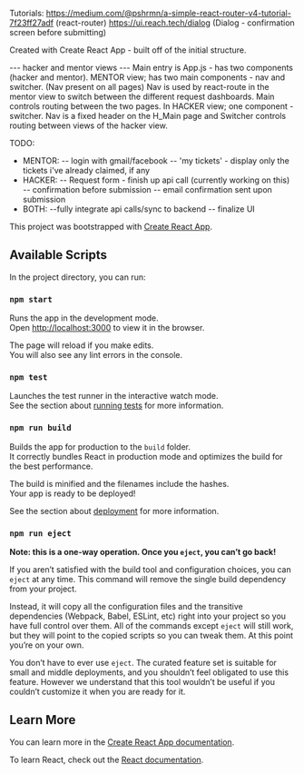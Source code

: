 
Tutorials:
https://medium.com/@pshrmn/a-simple-react-router-v4-tutorial-7f23ff27adf (react-router)
https://ui.reach.tech/dialog (Dialog - confirmation screen before submitting)

Created with Create React App - built off of the initial structure.

--- hacker and mentor views ---
Main entry is App.js - has two components (hacker and mentor). 
MENTOR view; has two main components - nav and switcher. (Nav present  on all pages)
Nav is used by react-route in the mentor view to switch between the different request dashboards.
Main controls routing between the two pages.
In HACKER view; one component - switcher. Nav is a fixed header on the H_Main page
and Switcher controls routing between views of the hacker view.

TODO:
- MENTOR: 
		-- login with gmail/facebook
		-- 'my tickets' - display only the tickets i've already claimed, if any
- HACKER:
		-- Request form - finish up api call (currently working on this)
		-- confirmation before submission
		-- email confirmation sent upon submission
- BOTH: 
		--fully integrate api calls/sync to backend
		-- finalize UI


This project was bootstrapped with [Create React App](https://github.com/facebook/create-react-app).

## Available Scripts

In the project directory, you can run:

### `npm start`

Runs the app in the development mode.<br>
Open [http://localhost:3000](http://localhost:3000) to view it in the browser.

The page will reload if you make edits.<br>
You will also see any lint errors in the console.

### `npm test`

Launches the test runner in the interactive watch mode.<br>
See the section about [running tests](https://facebook.github.io/create-react-app/docs/running-tests) for more information.

### `npm run build`

Builds the app for production to the `build` folder.<br>
It correctly bundles React in production mode and optimizes the build for the best performance.

The build is minified and the filenames include the hashes.<br>
Your app is ready to be deployed!

See the section about [deployment](https://facebook.github.io/create-react-app/docs/deployment) for more information.

### `npm run eject`

**Note: this is a one-way operation. Once you `eject`, you can’t go back!**

If you aren’t satisfied with the build tool and configuration choices, you can `eject` at any time. This command will remove the single build dependency from your project.

Instead, it will copy all the configuration files and the transitive dependencies (Webpack, Babel, ESLint, etc) right into your project so you have full control over them. All of the commands except `eject` will still work, but they will point to the copied scripts so you can tweak them. At this point you’re on your own.

You don’t have to ever use `eject`. The curated feature set is suitable for small and middle deployments, and you shouldn’t feel obligated to use this feature. However we understand that this tool wouldn’t be useful if you couldn’t customize it when you are ready for it.

## Learn More

You can learn more in the [Create React App documentation](https://facebook.github.io/create-react-app/docs/getting-started).

To learn React, check out the [React documentation](https://reactjs.org/).
